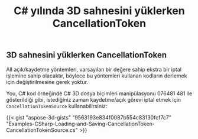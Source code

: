 ﻿---
title: C# yılında 3D sahnesini yüklerken CancellationToken
linktitle: 3D sahnesini yüklerken CancellationToken
type: docs
weight: 80
url: /tr/net/cancellationtoken-while-loading-a-3d-scene/
description: You, C# 3D dosya manipülasyonu ve dönüşüm API ile ihtiyacınız olan her zaman kaydetme/açık görevi iptal etmek için CancellationTokenSource kullanabilir.
---
## **3D sahnesini yüklerken CancellationToken**
All açık/kaydetme yöntemleri, varsayılan bir değere sahip ekstra bir iptal işlemine sahip olacaktır, böylece bu yöntemleri kullanan kodların derlemek için değiştirilmesine gerek yoktur.

You, C# kod örneğinde C# 3D dosya biçimleri manipülasyonu 076481 481 ile gösterildiği gibi, istediğiniz zaman kaydetme/açık görevi iptal etmek için `CancellationTokenSource` kullanabilirsiniz:

{{< gist "aspose-3d-gists" "9563193e834f0087b554c83130fcf7c7" "Examples-CSharp-Loading-and-Saving-CancellationToken-CancellationTokenSource.cs" >}}
